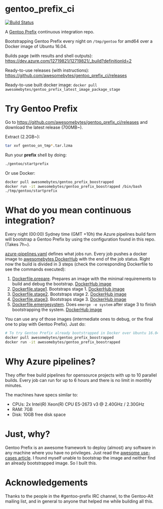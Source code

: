 # gentoo_prefix_ci
[![Build Status](https://dev.azure.com/12719821/12719821/_apis/build/status/awesomebytes.gentoo_prefix_ci)](https://dev.azure.com/12719821/12719821/_build/latest?definitionId=2)

A [Gentoo Prefix](https://wiki.gentoo.org/wiki/Project:Prefix) continuous integration repo.

Bootstrapping Gentoo Prefix every night on `/tmp/gentoo` for amd64 over a Docker image of Ubuntu 16.04.

Builds page (with results and shell outputs): https://dev.azure.com/12719821/12719821/_build?definitionId=2

Ready-to-use releases (with instructions): https://github.com/awesomebytes/gentoo_prefix_ci/releases

Ready-to-use built docker image: `docker pull awesomebytes/gentoo_prefix_latest_image_package_stage`

# Try Gentoo Prefix
Go to https://github.com/awesomebytes/gentoo_prefix_ci/releases and download the latest release (700MB~).

Extract (2.2GB~):
```bash
tar xvf gentoo_on_tmp*.tar.lzma
```

Run your **prefix** shell by doing:
```bash
./gentoo/startprefix
```

Or use Docker:
```bash
docker pull awesomebytes/gentoo_prefix_boostrapped
docker run -it awesomebytes/gentoo_prefix_boostrapped /bin/bash
./tmp/gentoo/startprefix
```


# What do you mean continuous integration?

Every night (00:00) Sydney time (GMT +10h) the Azure pipelines build farm will bootstrap a Gentoo Prefix by using the configuration found in this repo. (Takes 7h~).

[azure-pipelines.yaml](azure-pipelines.yaml) defines what jobs run. Every job pushes a docker image to [awesomebytes DockerHub](https://hub.docker.com/u/awesomebytes/) with the end of the job status.
Right now the build is divided in 3 steps (check the corresponding Dockerfile to see the commands executed):

1. [Dockerfile.prepare](bootstrap_stage/Dockerfile.prepare). Prepares an image with the minimal requirements to build and debug the bootstrap. [DockerHub image](https://hub.docker.com/r/awesomebytes/gentoo_prefix_ci_prepare/)
2. [Dockerfile.stage1](bootstrap_stage/Dockerfile.stage1). Bootstraps stage 1. [DockerHub image](https://hub.docker.com/r/awesomebytes/gentoo_prefix_ci_stage1/)
3. [Dockerfile.stage2](bootstrap_stage/Dockerfile.stage2). Bootstraps stage 2. [DockerHub image](https://hub.docker.com/r/awesomebytes/gentoo_prefix_ci_stage2/)
4. [Dockerfile.stage3](bootstrap_stage/Dockerfile.stage3). Bootstraps stage 3. [DockerHub image](https://hub.docker.com/r/awesomebytes/gentoo_prefix_ci_stage3/)
5. [Dockerfile.emergesystem](bootstrap_stage/Dockerfile.emergesystem). Does `emerge -e system` after stage 3 to finish bootstrapping the system. [DockerHub image](https://hub.docker.com/r/awesomebytes/gentoo_prefix_ci_emerge_system/)


You can use any of those images (intermediate ones to debug, or the final one to play with Gentoo Prefix). Just do:

```bash
# To try Gentoo Prefix already bootstrapped in Docker over Ubuntu 16.04 in /tmp/gentoo
docker pull awesomebytes/gentoo_prefix_boostrapped
docker run -it awesomebytes/gentoo_prefix_boostrapped
```


# Why Azure pipelines?
They offer free build pipelines for opensource projects with up to 10 parallel builds. Every job can run for up to 6 hours and there is no limit in monthly minutes.

The machines have specs similar to:
* CPUs: 2x Intel(R) Xeon(R) CPU E5-2673 v3 @ 2.40GHz / 2.30GHz
* RAM: 7GB
* Disk: 10GB free disk space

# Just, why?
Gentoo Prefix is an awesome framework to deploy (almost) any software in any machine where you have no privileges. Just read the [awesome use-cases article](https://wiki.gentoo.org/wiki/Project:Prefix/Use_cases). I found myself unable to bootstrap the image and neither find an already bootstrapped image. So I built this.

# Acknowledgements
Thanks to the people in the #gentoo-prefix IRC channel, to the Gentoo-Alt mailing list, and in general to anyone that helped me while building all this.

